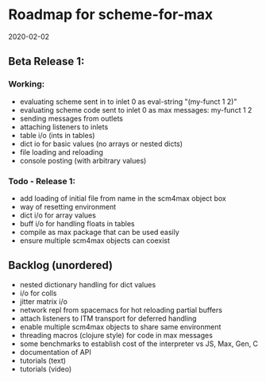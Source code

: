 # Roadmap for scheme-for-max
2020-02-02

## Beta Release 1:

### Working:
* evaluating scheme sent in to inlet 0 as eval-string "(my-funct 1 2)"  
* evaluating scheme code sent to inlet 0 as max messages: my-funct 1 2
* sending messages from outlets
* attaching listeners to inlets
* table i/o (ints in tables)
* dict io for basic values (no arrays or nested dicts)
* file loading and reloading
* console posting (with arbitrary values)

### Todo - Release 1:
* add loading of initial file from name in the scm4max object box
* way of resetting environment
* dict i/o for array values
* buff i/o for handling floats in tables
* compile as max package that can be used easily
* ensure multiple scm4max objects can coexist

## Backlog (unordered)
* nested dictionary handling for dict values
* i/o for colls
* jitter matrix i/o
* network repl from spacemacs for hot reloading partial buffers
* attach listeners to ITM transport for deferred handling
* enable multiple scm4max objects to share same environment
* threading macros (clojure style) for code in max messages
* some benchmarks to establish cost of the interpreter vs JS, Max, Gen, C
* documentation of API
* tutorials (text)
* tutorials (video)

